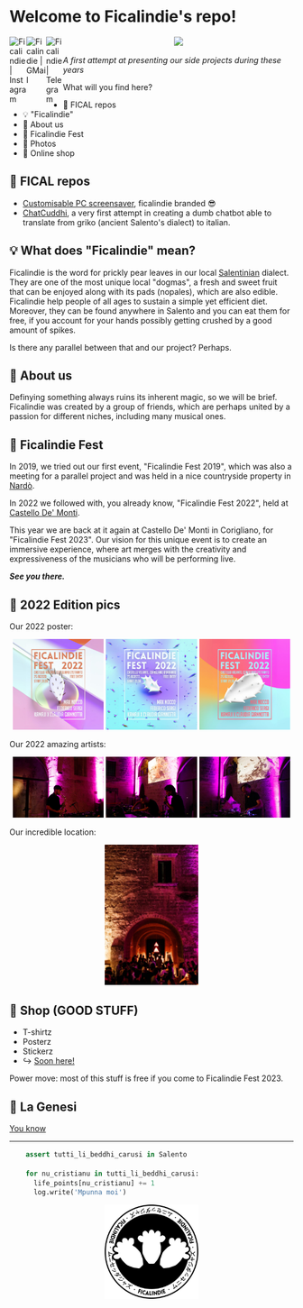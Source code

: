 <p align="center">
  
  # Welcome to Ficalindie's repo!
  <a href="https://www.instagram.com/ficalindie/">
    <img align="left" src="https://raw.githubusercontent.com/yushi1007/yushi1007/main/images/instagram.svg" alt="Ficalindie | Instagram" width="30px"/>
  </a>
  <a href="mailto:ficalindiefest@gmail.com">
    <img align="left" src="https://upload.wikimedia.org/wikipedia/commons/7/7e/Gmail_icon_%282020%29.svg" alt="Ficalindie | GMail" width="35px"/>
  </a>
  <a href="https://t.me/ficalindiefest">
    <img align="left" src="https://www.svgrepo.com/show/3109/telegram.svg" alt="Ficalindie | Telegram" width="30px"/>
  </a>
</p>

  <p align="center">
    <img src="https://media.giphy.com/media/v1.Y2lkPTc5MGI3NjExOG91OTJjdGs3bTR1bnoxZWoyMGpscHl6am90NTg5YXkzZnB3cXFyYiZlcD12MV9pbnRlcm5hbF9naWZfYnlfaWQmY3Q9Zw/fuJpMdkQhWr4tnz58N/giphy.gif" width="40%"/>
  </p>
  
  _A first attempt at presenting our side projects during these years_
  
  What will you find here?
  * 🤖 FICAL repos
  * 💡 "Ficalindie"
  * 🌵 About us
  * 🌠 Ficalindie Fest
  * 📸 Photos
  * 👕 Online shop

  ## 🤖 FICAL repos 
  * [Customisable PC screensaver](https://github.com/ficalindie/ficalindie_screensaver/tree/main), ficalindie branded 😎
  * [ChatCuddhi](https://github.com/ficalindie/ChatCuddhi), a very first attempt in creating a dumb chatbot able to translate from griko (ancient Salento's dialect) to italian.


  ## 💡 What does "Ficalindie" mean?
  Ficalindie is the word for prickly pear leaves in our local [Salentinian](https://en.wikipedia.org/wiki/Salento) dialect. They are one of the most unique local "dogmas", 
  a fresh and sweet fruit that can be enjoyed along with its pads (nopales), which are also edible. Ficalindie help people of all ages to sustain a simple yet efficient diet. Moreover, they can be found anywhere in Salento and you can eat them for free, if you account for your hands possibly getting crushed by a good amount of spikes. 
  
  Is there any parallel between that and our project? Perhaps.
  
  ## 🌵 About us
  Definying something always ruins its inherent magic, so we will be brief. Ficalindie was created by a group of friends, which are perhaps united by a passion for different niches, including many musical ones.
  
  ## 🌠 Ficalindie Fest
  In 2019, we tried out our first event, "Ficalindie Fest 2019", which was also a meeting for a parallel project and was held in a nice countryside property in [Nardò](https://en.wikipedia.org/wiki/Nard%C3%B2). 
  
  In 2022 we followed with, you already know, "Ficalindie Fest 2022", held at [Castello De' Monti](https://www.beniculturalionline.it/location-4663_Castello-De%E2%80%99-Monti-.php).
  
  This year we are back at it again at Castello De' Monti in Corigliano, for "Ficalindie Fest 2023".
  Our vision for this unique event is to create an immersive experience, where art merges with the creativity and expressiveness of the musicians who will be performing live. 

  **_See you there._**

  ## 🌆 2022 Edition pics
  Our 2022 poster:
  <p align="center">
    <img src="./img/locandina1.jpg" width="32%" />
    <img src="./img/locandina2.jpg" width="32%" /> 
    <img src="./img/locandina3.jpg" width="32%" />
  </p>
  
  Our 2022 amazing artists:
  <p align="center">
    <img src="./img/fs.png" width="32%" />
    <img src="./img/ms.jpg" width="32%" /> 
    <img src="./img/mn.jpg" width="32%" />
  </p>
  
  Our incredible location:
  <p align="center">
    <img src="./img/background.jpg" width="33%"
  </p>
  
  ## 🛒 Shop (GOOD STUFF)
  * T-shirtz
  * Posterz
  * Stickerz
  * ↪️ [Soon here!](http://ficalindie.bigcartel.com)

  Power move: most of this stuff is free if you come to Ficalindie Fest 2023.

  ## 🌇 La Genesi
  [You know](https://www.youtube.com/watch?v=VrIq0mzVn98&ab_channel=Salento420)


-----------------------------------------------------
```python
    assert tutti_li_beddhi_carusi in Salento
    
    for nu_cristianu in tutti_li_beddhi_carusi:
      life_points[nu_cristianu] += 1
      log.write('Mpunna moi')
```
<p align="center">
    <img src="./img/logo_black.png" width="33%" />
  </p>
